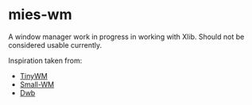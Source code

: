 mies-wm
=======
A window manager work in progress in working with Xlib. Should not be considered usable currently.

Inspiration taken from:
- [TinyWM](http://incise.org/tiny-wm.html)
- [Small-WM](https://github.com/adamnew123456/SmallWM)
- [Dwb](http://dwm.suckless.org/)
